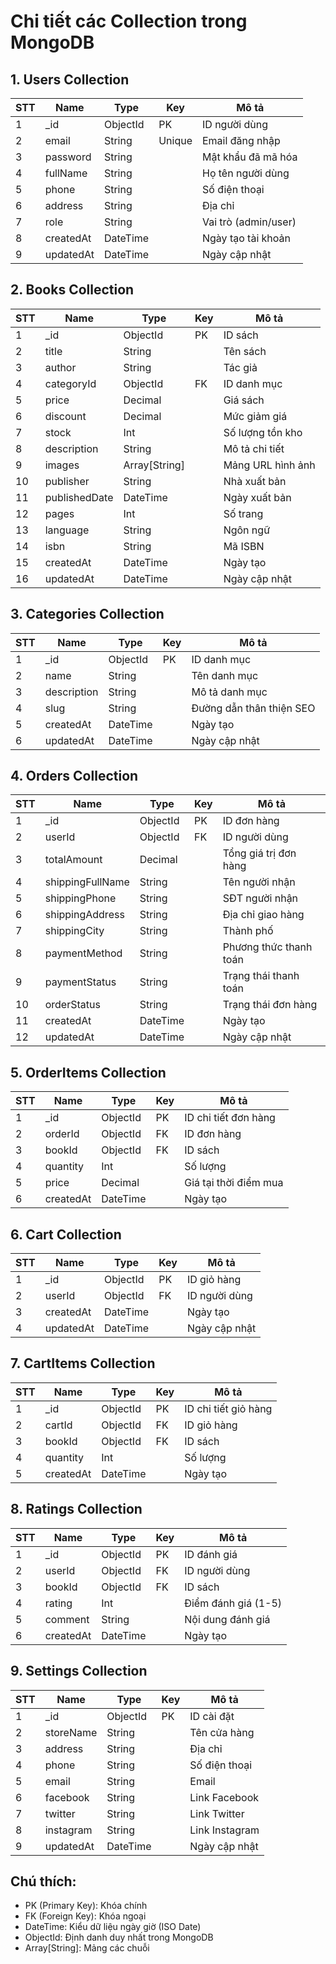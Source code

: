 # Chi tiết các Collection trong MongoDB

## 1. Users Collection
| STT | Name | Type | Key | Mô tả |
|-----|------|------|-----|--------|
| 1 | _id | ObjectId | PK | ID người dùng |
| 2 | email | String | Unique | Email đăng nhập |
| 3 | password | String | | Mật khẩu đã mã hóa |
| 4 | fullName | String | | Họ tên người dùng |
| 5 | phone | String | | Số điện thoại |
| 6 | address | String | | Địa chỉ |
| 7 | role | String | | Vai trò (admin/user) |
| 8 | createdAt | DateTime | | Ngày tạo tài khoản |
| 9 | updatedAt | DateTime | | Ngày cập nhật |

## 2. Books Collection
| STT | Name | Type | Key | Mô tả |
|-----|------|------|-----|--------|
| 1 | _id | ObjectId | PK | ID sách |
| 2 | title | String | | Tên sách |
| 3 | author | String | | Tác giả |
| 4 | categoryId | ObjectId | FK | ID danh mục |
| 5 | price | Decimal | | Giá sách |
| 6 | discount | Decimal | | Mức giảm giá |
| 7 | stock | Int | | Số lượng tồn kho |
| 8 | description | String | | Mô tả chi tiết |
| 9 | images | Array[String] | | Mảng URL hình ảnh |
| 10 | publisher | String | | Nhà xuất bản |
| 11 | publishedDate | DateTime | | Ngày xuất bản |
| 12 | pages | Int | | Số trang |
| 13 | language | String | | Ngôn ngữ |
| 14 | isbn | String | | Mã ISBN |
| 15 | createdAt | DateTime | | Ngày tạo |
| 16 | updatedAt | DateTime | | Ngày cập nhật |

## 3. Categories Collection
| STT | Name | Type | Key | Mô tả |
|-----|------|------|-----|--------|
| 1 | _id | ObjectId | PK | ID danh mục |
| 2 | name | String | | Tên danh mục |
| 3 | description | String | | Mô tả danh mục |
| 4 | slug | String | | Đường dẫn thân thiện SEO |
| 5 | createdAt | DateTime | | Ngày tạo |
| 6 | updatedAt | DateTime | | Ngày cập nhật |

## 4. Orders Collection
| STT | Name | Type | Key | Mô tả |
|-----|------|------|-----|--------|
| 1 | _id | ObjectId | PK | ID đơn hàng |
| 2 | userId | ObjectId | FK | ID người dùng |
| 3 | totalAmount | Decimal | | Tổng giá trị đơn hàng |
| 4 | shippingFullName | String | | Tên người nhận |
| 5 | shippingPhone | String | | SĐT người nhận |
| 6 | shippingAddress | String | | Địa chỉ giao hàng |
| 7 | shippingCity | String | | Thành phố |
| 8 | paymentMethod | String | | Phương thức thanh toán |
| 9 | paymentStatus | String | | Trạng thái thanh toán |
| 10 | orderStatus | String | | Trạng thái đơn hàng |
| 11 | createdAt | DateTime | | Ngày tạo |
| 12 | updatedAt | DateTime | | Ngày cập nhật |

## 5. OrderItems Collection
| STT | Name | Type | Key | Mô tả |
|-----|------|------|-----|--------|
| 1 | _id | ObjectId | PK | ID chi tiết đơn hàng |
| 2 | orderId | ObjectId | FK | ID đơn hàng |
| 3 | bookId | ObjectId | FK | ID sách |
| 4 | quantity | Int | | Số lượng |
| 5 | price | Decimal | | Giá tại thời điểm mua |
| 6 | createdAt | DateTime | | Ngày tạo |

## 6. Cart Collection
| STT | Name | Type | Key | Mô tả |
|-----|------|------|-----|--------|
| 1 | _id | ObjectId | PK | ID giỏ hàng |
| 2 | userId | ObjectId | FK | ID người dùng |
| 3 | createdAt | DateTime | | Ngày tạo |
| 4 | updatedAt | DateTime | | Ngày cập nhật |

## 7. CartItems Collection
| STT | Name | Type | Key | Mô tả |
|-----|------|------|-----|--------|
| 1 | _id | ObjectId | PK | ID chi tiết giỏ hàng |
| 2 | cartId | ObjectId | FK | ID giỏ hàng |
| 3 | bookId | ObjectId | FK | ID sách |
| 4 | quantity | Int | | Số lượng |
| 5 | createdAt | DateTime | | Ngày tạo |

## 8. Ratings Collection
| STT | Name | Type | Key | Mô tả |
|-----|------|------|-----|--------|
| 1 | _id | ObjectId | PK | ID đánh giá |
| 2 | userId | ObjectId | FK | ID người dùng |
| 3 | bookId | ObjectId | FK | ID sách |
| 4 | rating | Int | | Điểm đánh giá (1-5) |
| 5 | comment | String | | Nội dung đánh giá |
| 6 | createdAt | DateTime | | Ngày tạo |

## 9. Settings Collection
| STT | Name | Type | Key | Mô tả |
|-----|------|------|-----|--------|
| 1 | _id | ObjectId | PK | ID cài đặt |
| 2 | storeName | String | | Tên cửa hàng |
| 3 | address | String | | Địa chỉ |
| 4 | phone | String | | Số điện thoại |
| 5 | email | String | | Email |
| 6 | facebook | String | | Link Facebook |
| 7 | twitter | String | | Link Twitter |
| 8 | instagram | String | | Link Instagram |
| 9 | updatedAt | DateTime | | Ngày cập nhật |

## Chú thích:
- PK (Primary Key): Khóa chính
- FK (Foreign Key): Khóa ngoại
- DateTime: Kiểu dữ liệu ngày giờ (ISO Date)
- ObjectId: Định danh duy nhất trong MongoDB
- Array[String]: Mảng các chuỗi 